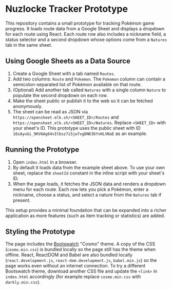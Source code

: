 # Nuzlocke Tracker Prototype

This repository contains a small prototype for tracking Pokémon game progress. It
loads route data from a Google Sheet and displays a dropdown for each route
using React. Each route row also includes a nickname field, a status selector
and a second dropdown whose options come from a `Natures` tab in the same sheet.

## Using Google Sheets as a Data Source

1. Create a Google Sheet with a tab named `Routes`.
2. Add two columns: `Route` and `Pokemon`. The `Pokemon` column can contain a
   semicolon-separated list of Pokémon available on that route.
3. (Optional) Add another tab called `Natures` with a single column `Nature` to
   populate the second dropdown on each row.
4. Make the sheet public or publish it to the web so it can be fetched
   anonymously.
5. The sheet can be read as JSON via
   `https://opensheet.elk.sh/<SHEET_ID>/Routes` and
   `https://opensheet.elk.sh/<SHEET_ID>/Natures`. Replace `<SHEET_ID>` with your
   sheet's ID. This prototype uses the public sheet with ID
   `16sAyuGi_9KV6Ag64vItbsz7i5jw7xgDNK3bYvHLVNaE` as an example.

## Running the Prototype

1. Open `index.html` in a browser.
2. By default it loads data from the example sheet above. To use your own
   sheet, replace the `sheetId` constant in the inline script with your sheet's
   ID.
3. When the page loads, it fetches the JSON data and renders a dropdown menu for
   each route. Each row lets you pick a Pokémon, enter a nickname, choose a
   status, and select a nature from the `Natures` tab if present.

This setup provides a minimal foundation that can be expanded into a richer
application as more features (such as item tracking or statistics) are added.

## Styling the Prototype

The page includes the [Bootswatch](https://bootswatch.com/) "Cosmo" theme. A
copy of the CSS (`cosmo.min.css`) is bundled locally so the page still has the
theme when offline. React, ReactDOM and Babel are also bundled locally (`react.development.js`,
`react-dom.development.js`, `babel.min.js`) so the page works even without an
internet connection. To try a different Bootswatch theme, download another CSS
file and update the `<link>` in `index.html` accordingly (for example replace
`cosmo.min.css` with `darkly.min.css`).

